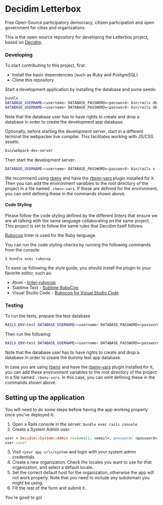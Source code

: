 # Decidim Letterbox

Free Open-Source participatory democracy, citizen participation and open government for cities and organizations

This is the open-source repository for developing the Letterbox project, based on [Decidim](https://github.com/decidim/decidim).

### Developing

To start contributing to this project, first:

- Install the basic dependencies (such as Ruby and PostgreSQL)
- Clone this repository

Start a development application by installing the database and some seeds:

```bash
bundle
DATABASE_USERNAME=<username> DATABASE_PASSWORD=<password> bin/rails db:create db:migrate
DATABASE_USERNAME=<username> DATABASE_PASSWORD=<password> bin/rails db:seed
```

Note that the database user has to have rights to create and drop a database in
order to create the development app database.

Optionally, before starting the development server, start in a different terminal the webpacker live compiler. 
This facilitates working with JS/CSS assets:

```bash
bin/webpack-dev-server
```

Then start the development server:

```bash
DATABASE_USERNAME=<username> DATABASE_PASSWORD=<password> bin/rails s
```

We recommend using [rbenv](https://github.com/rbenv/rbenv) and have the
[rbenv-vars](https://github.com/rbenv/rbenv-vars) plugin installed for it. Then you
can add the environment variables to the root directory of the project in a file
named `.rbenv-vars`. If these are defined for the environment, you can omit
defining these in the commands shown above.

#### Code Styling

Please follow the code styling defined by the different linters that ensure we
are all talking with the same language collaborating on the same project. This
project is set to follow the same rules that Decidim itself follows.

[Rubocop](https://rubocop.readthedocs.io/) linter is used for the Ruby language.

You can run the code styling checks by running the following commands from the
console:

```
$ bundle exec rubocop
```

To ease up following the style guide, you should install the plugin to your
favorite editor, such as:

- Atom - [linter-rubocop](https://atom.io/packages/linter-rubocop)
- Sublime Text - [Sublime RuboCop](https://github.com/pderichs/sublime_rubocop)
- Visual Studio Code - [Rubocop for Visual Studio Code](https://github.com/misogi/vscode-ruby-rubocop)

### Testing

To run the tests, prepare the test database

```bash
RAILS_ENV=test DATABASE_USERNAME=<username> DATABASE_PASSWORD=<password> bin/rails db:create db:schema:load
```

Then run the following:

```bash
RAILS_ENV=test DATABASE_USERNAME=<username> DATABASE_PASSWORD=<password> bundle exec rspec
```

Note that the database user has to have rights to create and drop a database in
order to create the dummy test app database.

In case you are using [rbenv](https://github.com/rbenv/rbenv) and have the
[rbenv-vars](https://github.com/rbenv/rbenv-vars) plugin installed for it, you
can add these environment variables to the root directory of the project in a
file named `.rbenv-vars`. In this case, you can omit defining these in the
commands shown above.

## Setting up the application

You will need to do some steps before having the app working properly once you've deployed it:

1. Open a Rails console in the server: `bundle exec rails console`
2. Create a System Admin user:
```ruby
user = Decidim::System::Admin.new(email: <email>, password: <password>, password_confirmation: <password>)
user.save!
```
3. Visit `<your app url>/system` and login with your system admin credentials
4. Create a new organization. Check the locales you want to use for that organization, and select a default locale.
5. Set the correct default host for the organization, otherwise the app will not work properly. Note that you need to include any subdomain you might be using.
6. Fill the rest of the form and submit it.

You're good to go!
